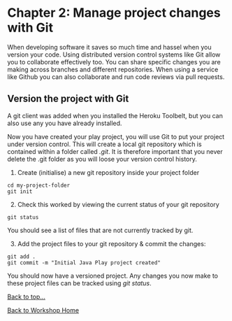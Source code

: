 <link href="index.css" rel="stylesheet" type="text/css">

# <a id="chapter2">Chapter 2: Manage project changes with Git</a>

  When developing software it saves so much time and hassel when you version your code.  Using distributed version control systems like Git allow you to collaborate effectively too.  You can share specific changes you are making across branches and different repositories.  When using a service like Github you can also collaborate and run code reviews via pull requests.
  

## Version the project with Git

  A git client was added when you installed the Heroku Toolbelt, but you can also use any you have already installed.  
  
  Now you have created your play project, you will use Git to put your project under version control.  This will create a local git repository which is contained within a folder called *.git*.  It is therefore important that you never delete the .git folder as you will loose your version control history.

  1. Create (initialise) a new git repository inside your project folder

    cd my-project-folder
    git init


  2. Check this worked by viewing the current status of your git repository

    git status

 You should see a list of files that are not currently tracked by git.

  3. Add the project files to your git repository & commit the changes:

    git add .
    git commit -m "Initial Java Play project created"


  You should now have a versioned project.  Any changes you now make to these project files can be tracked using *git status*.


[Back to top...](#top)

[Back to Workshop Home](/index.html)

